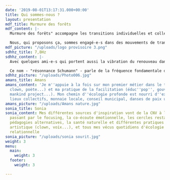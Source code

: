 ```yaml
---
date: '2019-08-01T13:17:31.000+00:00'
title: Qui sommes-nous ?
layout: presentation
mdf_title: Murmure des forêts
mdf_content: |-
  Murmure des forêts" accompagne les transitions individuelles et collectives. Fondé en début 2018 par Sonia & Amans, iel est accueilli au sein de l'association 7,8 hertz. Nous proposons d'ouvrir des temps de réflexion et d'exploration collective et individuelle sur des thématiques données, en faisant appel à toutes nos intelligences. Nous aider à incarner de plus en plus nos valeurs et le monde dans lequel nous aspirons à vivre : voilà ce que nous semble être la raison d’être de Murmure des forêts pour l’heure.

  Nous, qui proposons ça, sommes engagé-e-s dans des mouvements de transformation personnelle & sociale depuis maintes années, mouvements qui s'expriment autant dans nos pratiques professionnelles que dans nos modes de vie et nos engagements personnels, tant existentiels que militants et familiaux.
mdf_picture: "/uploads/logo provisoire 3.png"
sdhhz_title: 7,8Hz
sdhhz_content: |-
  Avec quelques ami-e-s qui portent aussi la vibration du renouveau dans leurs métiers et leurs actes quotidiens, nous avons fondé une association pour porter l'ouvrage de Murmure des forêts - et d'autres, possiblement.

  Ce nom - "résonnance Schumann" - parle de la fréquence fondamentale d'un spectre commun à la Terre, aux arbres et à nos esprits en paix.
sdhhz_picture: "/uploads/Photo006.jpg"
amans_title: Amans
amans_content: 'Je m''appuie à la fois sur mon premier métier dans le théâtre (acteur,
  clown, poète...) et ma pratique de la facilitation (éduc''pop'', gouvernance systémique,
  mankind project...). Mon chemin d''écologie profonde est nourri d''expériences :
  lieux collectifs, monnaie locale, conseil municipal, danses de paix universelles...'
amans_picture: "/uploads/Amans nature.jpg"
sonia_title: Sonia
sonia_content: Mes différentes sources d'inspiration vont de la CNV à la danse, en
  passant par le focusing, la co-écoute émotionnelle, les cercles restauratifs, les
  pédagogies alternatives, la santé naturelle et différentes pratiques d'expression
  artistique (clown, voix...), et tous mes vécus quotidiens d'écologie pratique et
  relationnelle
sonia_picture: "/uploads/sonia sourit.jpg"
weight: 3
menu:
  main:
    weight: 3
  footer:
    weight: 3

---
```

